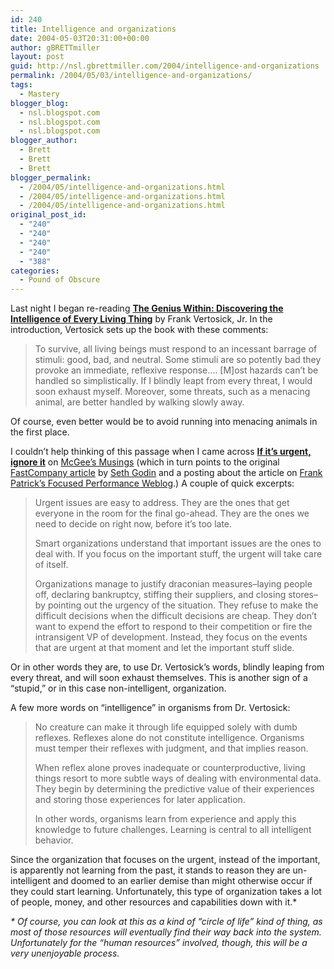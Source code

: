 ```yaml
---
id: 240
title: Intelligence and organizations
date: 2004-05-03T20:31:00+00:00
author: gBRETTmiller
layout: post
guid: http://nsl.gbrettmiller.com/2004/intelligence-and-organizations
permalink: /2004/05/03/intelligence-and-organizations/
tags:
  - Mastery
blogger_blog:
  - nsl.blogspot.com
  - nsl.blogspot.com
  - nsl.blogspot.com
blogger_author:
  - Brett
  - Brett
  - Brett
blogger_permalink:
  - /2004/05/intelligence-and-organizations.html
  - /2004/05/intelligence-and-organizations.html
  - /2004/05/intelligence-and-organizations.html
original_post_id:
  - "240"
  - "240"
  - "240"
  - "240"
  - "388"
categories:
  - Pound of Obscure
---
```

Last night I began re-reading **<a HREF="http://www.amazon.com/exec/obidos/ASIN/0151005516/gbrettmiller-20">The Genius Within: Discovering the Intelligence of Every Living Thing</a>** by Frank Vertosick, Jr. In the introduction, Vertosick sets up the book with these comments:

> To survive, all living beings must respond to an incessant barrage of stimuli: good, bad, and neutral. Some stimuli are so potently bad they provoke an immediate, reflexive response&#8230;. [M]ost hazards can&#8217;t be handled so simplistically. If I blindly leapt from every threat, I would soon exhaust myself. Moreover, some threats, such as a menacing animal, are better handled by walking slowly away.

Of course, even better would be to avoid running into menacing animals in the first place.

I couldn&#8217;t help thinking of this passage when I came across [**If it&#8217;s urgent, ignore it**](http://www.mcgeesmusings.net/2004/04/30.html#a4086) on [McGee&#8217;s Musings](http://www.mcgeesmusings.net) (which in turn points to the original [FastCompany article](http://www.fastcompany.com/magazine/81/sgodin.html) by [Seth Godin](http://www.fastcompany.com/finder/fc?w=%22Seth%20Godin%22) and a posting about the article on [Frank Patrick&#8217;s Focused Performance Weblog](http://www.focusedperformance.com/2004_04_01_blarch.html#108332279324572948).) A couple of quick excerpts:

> Urgent issues are easy to address. They are the ones that get everyone in the room for the final go-ahead. They are the ones we need to decide on right now, before it&#8217;s too late.
> 
> Smart organizations understand that important issues are the ones to deal with. If you focus on the important stuff, the urgent will take care of itself.
> 
> Organizations manage to justify draconian measures&#8211;laying people off, declaring bankruptcy, stiffing their suppliers, and closing stores&#8211;by pointing out the urgency of the situation. They refuse to make the difficult decisions when the difficult decisions are cheap. They don&#8217;t want to expend the effort to respond to their competition or fire the intransigent VP of development. Instead, they focus on the events that are urgent at that moment and let the important stuff slide.

Or in other words they are, to use Dr. Vertosick&#8217;s words, blindly leaping from every threat, and will soon exhaust themselves. This is another sign of a &#8220;stupid,&#8221; or in this case non-intelligent, organization. 

A few more words on &#8220;intelligence&#8221; in organisms from Dr. Vertosick:

> No creature can make it through life equipped solely with dumb reflexes. Reflexes alone do not constitute intelligence. Organisms must temper their reflexes with judgment, and that implies reason.
> 
> When reflex alone proves inadequate or counterproductive, living things resort to more subtle ways of dealing with environmental data. They begin by determining the predictive value of their experiences and storing those experiences for later application.
> 
> In other words, organisms learn from experience and apply this knowledge to future challenges. Learning is central to all intelligent behavior.

Since the organization that focuses on the urgent, instead of the important, is apparently not learning from the past, it stands to reason they are un-intelligent and doomed to an earlier demise than might otherwise occur if they could start learning. Unfortunately, this type of organization takes a lot of people, money, and other resources and capabilities down with it.*

_* Of course, you can look at this as a kind of &#8220;circle of life&#8221; kind of thing, as most of those resources will eventually find their way back into the system. Unfortunately for the &#8220;human resources&#8221; involved, though, this will be a very unenjoyable process._